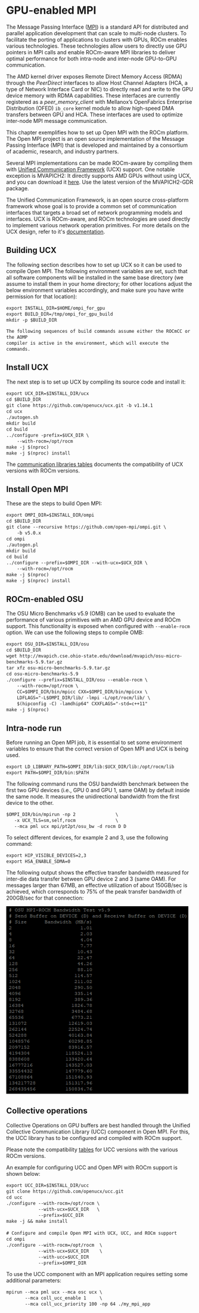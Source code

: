 # GPU-enabled MPI

The Message Passing Interface ([MPI](https://www.mpi-forum.org)) is a standard
API for distributed and parallel application development that can scale to
multi-node clusters. To facilitate the porting of applications to clusters with
GPUs, ROCm enables various technologies. These technologies allow users to
directly use GPU pointers in MPI calls and enable ROCm-aware MPI libraries to
deliver optimal performance for both intra-node and inter-node GPU-to-GPU
communication.

The AMD kernel driver exposes Remote Direct Memory Access (RDMA) through the
*PeerDirect* interfaces to allow Host Channel Adapters (HCA, a type of
Network Interface Card or NIC) to directly read and write to the GPU device
memory with RDMA capabilities. These interfaces are currently registered as a
*peer_memory_client* with Mellanox’s OpenFabrics Enterprise Distribution (OFED)
`ib_core` kernel module to allow high-speed DMA transfers between GPU and HCA.
These interfaces are used to optimize inter-node MPI message communication.

This chapter exemplifies how to set up Open MPI with the ROCm platform. The Open
MPI project is an open source implementation of the Message Passing Interface
(MPI) that is developed and maintained by a consortium of academic, research,
and industry partners.

Several MPI implementations can be made ROCm-aware by compiling them with
[Unified Communication Framework](https://www.openucx.org/) (UCX) support. One
notable exception is MVAPICH2: It directly supports AMD GPUs without using UCX,
and you can download it [here](http://mvapich.cse.ohio-state.edu/downloads/).
Use the latest version of the MVAPICH2-GDR package.

The Unified Communication Framework, is an open source cross-platform framework
whose goal is to provide a common set of communication interfaces that targets a
broad set of network programming models and interfaces. UCX is ROCm-aware, and
ROCm technologies are used directly to implement various network operation
primitives. For more details on the UCX design, refer to it's
[documentation](https://www.openucx.org/documentation).

## Building UCX

The following section describes how to set up UCX so it can be used to compile
Open MPI. The following environment variables are set, such that all software
components will be installed in the same base directory (we assume to install
them in your home directory; for other locations adjust the below environment
variables accordingly, and make sure you have write permission for that
location):

```shell
export INSTALL_DIR=$HOME/ompi_for_gpu
export BUILD_DIR=/tmp/ompi_for_gpu_build
mkdir -p $BUILD_DIR
```

```{note}
The following sequences of build commands assume either the ROCmCC or the AOMP
compiler is active in the environment, which will execute the commands.
```

## Install UCX

The next step is to set up UCX by compiling its source code and install it:

```shell
export UCX_DIR=$INSTALL_DIR/ucx
cd $BUILD_DIR
git clone https://github.com/openucx/ucx.git -b v1.14.1
cd ucx
./autogen.sh
mkdir build
cd build
../configure -prefix=$UCX_DIR \
    --with-rocm=/opt/rocm
make -j $(nproc)
make -j $(nproc) install
```

The [communication libraries tables](#communication-libraries)
documents the compatibility of UCX versions with ROCm versions.

## Install Open MPI

These are the steps to build Open MPI:

```shell
export OMPI_DIR=$INSTALL_DIR/ompi
cd $BUILD_DIR
git clone --recursive https://github.com/open-mpi/ompi.git \
    -b v5.0.x
cd ompi
./autogen.pl
mkdir build
cd build
../configure --prefix=$OMPI_DIR --with-ucx=$UCX_DIR \
    --with-rocm=/opt/rocm
make -j $(nproc)
make -j $(nproc) install
```

## ROCm-enabled OSU

The OSU Micro Benchmarks v5.9 (OMB) can be used to evaluate the performance of
various primitives with an AMD GPU device and ROCm support. This functionality
is exposed when configured with `--enable-rocm` option. We can use the following
steps to compile OMB:

```shell
export OSU_DIR=$INSTALL_DIR/osu
cd $BUILD_DIR
wget http://mvapich.cse.ohio-state.edu/download/mvapich/osu-micro-benchmarks-5.9.tar.gz
tar xfz osu-micro-benchmarks-5.9.tar.gz
cd osu-micro-benchmarks-5.9
./configure --prefix=$INSTALL_DIR/osu --enable-rocm \
    --with-rocm=/opt/rocm \
    CC=$OMPI_DIR/bin/mpicc CXX=$OMPI_DIR/bin/mpicxx \
    LDFLAGS="-L$OMPI_DIR/lib/ -lmpi -L/opt/rocm/lib/ \
    $(hipconfig -C) -lamdhip64" CXXFLAGS="-std=c++11"
make -j $(nproc)
```

## Intra-node run

Before running an Open MPI job, it is essential to set some environment variables to
ensure that the correct version of Open MPI and UCX is being used.

```shell
export LD_LIBRARY_PATH=$OMPI_DIR/lib:$UCX_DIR/lib:/opt/rocm/lib
export PATH=$OMPI_DIR/bin:$PATH
```

The following command runs the OSU bandwidth benchmark between the first two GPU
devices (i.e., GPU 0 and GPU 1, same OAM) by default inside the same node. It
measures the unidirectional bandwidth from the first device to the other.

```shell
$OMPI_DIR/bin/mpirun -np 2               \
   -x UCX_TLS=sm,self,rocm               \
   --mca pml ucx mpi/pt2pt/osu_bw -d rocm D D
```

To select different devices, for example 2 and 3, use the following command:

```shell
export HIP_VISIBLE_DEVICES=2,3
export HSA_ENABLE_SDMA=0
```

The following output shows the effective transfer bandwidth measured for
inter-die data transfer between GPU device 2 and 3 (same OAM). For messages
larger than 67MB, an effective utilization of about 150GB/sec is achieved, which
corresponds to 75% of the peak transfer bandwidth of 200GB/sec for that
connection:

![OSU execution showing transfer bandwidth increasing alongside payload increase](../data/how-to/gpu-enabled-mpi-1.png "Inter-GPU bandwidth with various payload sizes")

## Collective operations

Collective Operations on GPU buffers are best handled through the
Unified Collective Communication Library (UCC) component in Open MPI.
For this, the UCC library has to be configured and compiled with ROCm
support.

Please note the compatibility [tables](#communication-libraries)
for UCC versions with the various ROCm versions.

An example for configuring UCC and Open MPI with ROCm support
is shown below:

```shell
export UCC_DIR=$INSTALL_DIR/ucc
git clone https://github.com/openucx/ucc.git
cd ucc
./configure --with-rocm=/opt/rocm \
            --with-ucx=$UCX_DIR   \
            --prefix=$UCC_DIR
make -j && make install

# Configure and compile Open MPI with UCX, UCC, and ROCm support
cd ompi
./configure --with-rocm=/opt/rocm  \
            --with-ucx=$UCX_DIR    \
            --with-ucc=$UCC_DIR
            --prefix=$OMPI_DIR
```

To use the UCC component with an MPI application requires setting some
additional parameters:

```shell
mpirun --mca pml ucx --mca osc ucx \
       --mca coll_ucc_enable 1     \
       --mca coll_ucc_priority 100 -np 64 ./my_mpi_app
```
